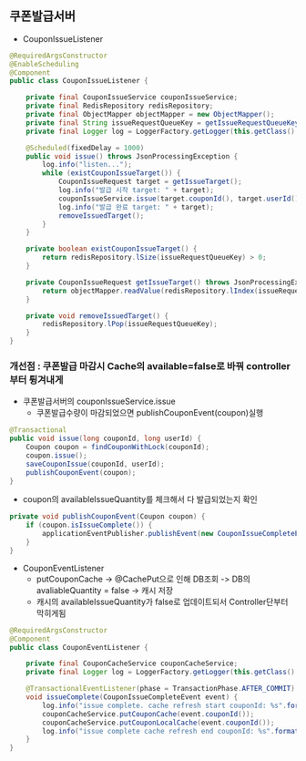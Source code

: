 ## 쿠폰발급서버

- CouponIssueListener
```java
@RequiredArgsConstructor
@EnableScheduling
@Component
public class CouponIssueListener {

    private final CouponIssueService couponIssueService;
    private final RedisRepository redisRepository;
    private final ObjectMapper objectMapper = new ObjectMapper();
    private final String issueRequestQueueKey = getIssueRequestQueueKey();
    private final Logger log = LoggerFactory.getLogger(this.getClass().getSimpleName());

    @Scheduled(fixedDelay = 1000)
    public void issue() throws JsonProcessingException {
        log.info("listen...");
        while (existCouponIssueTarget()) {
            CouponIssueRequest target = getIssueTarget();
            log.info("발급 시작 target: " + target);
            couponIssueService.issue(target.couponId(), target.userId());
            log.info("발급 완료 target: " + target);
            removeIssuedTarget();
        }
    }

    private boolean existCouponIssueTarget() {
        return redisRepository.lSize(issueRequestQueueKey) > 0;
    }

    private CouponIssueRequest getIssueTarget() throws JsonProcessingException {
        return objectMapper.readValue(redisRepository.lIndex(issueRequestQueueKey, 0), CouponIssueRequest.class);
    }

    private void removeIssuedTarget() {
        redisRepository.lPop(issueRequestQueueKey);
    }
}
```

### 개선점 : 쿠폰발급 마감시 Cache의 available=false로 바꿔 controller부터 튕겨내게

- 쿠폰발급서버의 couponIssueService.issue
  - 쿠폰발급수량이 마감되었으면 publishCouponEvent(coupon)실행
```java
@Transactional
public void issue(long couponId, long userId) {
    Coupon coupon = findCouponWithLock(couponId);
    coupon.issue();
    saveCouponIssue(couponId, userId);
    publishCouponEvent(coupon);
}
```
- coupon의 availableIssueQuantity를 체크해서 다 발급되었는지 확인
```java
private void publishCouponEvent(Coupon coupon) {
    if (coupon.isIssueComplete()) {
        applicationEventPublisher.publishEvent(new CouponIssueCompleteEvent(coupon.getId()));
    }
}
```

- CouponEventListener
  - putCouponCache -> @CachePut으로 인해 DB조회 -> DB의 avaliableQuantity = false -> 캐시 저장
  - 캐시의 availableIssueQuantity가 false로 업데이트되서 Controller단부터 막히게됨
```java
@RequiredArgsConstructor
@Component
public class CouponEventListener {

    private final CouponCacheService couponCacheService;
    private final Logger log = LoggerFactory.getLogger(this.getClass().getSimpleName());

    @TransactionalEventListener(phase = TransactionPhase.AFTER_COMMIT)
    void issueComplete(CouponIssueCompleteEvent event) {
        log.info("issue complete. cache refresh start couponId: %s".formatted(event.couponId()));
        couponCacheService.putCouponCache(event.couponId());
        couponCacheService.putCouponLocalCache(event.couponId());
        log.info("issue complete cache refresh end couponId: %s".formatted(event.couponId()));
    }
}
```








